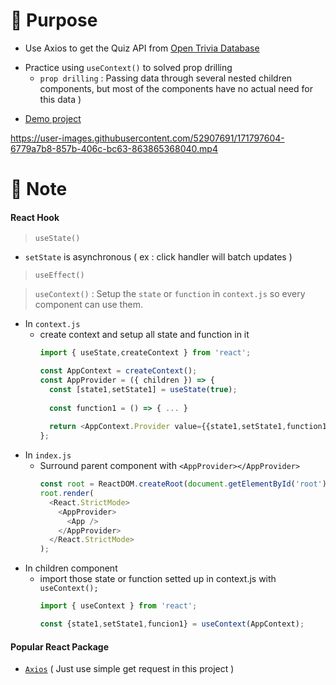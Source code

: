 # :triangular_flag_on_post: Purpose
  * Use Axios to get the Quiz API from [Open Trivia Database](https://opentdb.com/api_config.php)
  + Practice using `useContext()` to solved prop drilling
    - `prop drilling` : Passing data through several nested children components, but most of the components have no actual need for this data )
  * [Demo project]( https://02-quiz.netlify.app/ )

https://user-images.githubusercontent.com/52907691/171797604-6779a7b8-857b-406c-bc63-863865368040.mp4




# :memo: Note
#### React Hook
  >  `useState()`
  + `setState` is asynchronous ( ex : click handler will batch updates )
  > `useEffect()`

  > `useContext()` : Setup the `state` or `function` in `context.js` so every component can use them.
  + In `context.js`
    - create context and setup all state and function in it
      ```javascript
      import { useState,createContext } from 'react';
      
      const AppContext = createContext();
      const AppProvider = ({ children }) => {
        const [state1,setState1] = useState(true);
        
        const function1 = () => { ... }
        
        return <AppContext.Provider value={{state1,setState1,function1}}>{children}<AppContext.Provider>
      };
      ```
  + In `index.js`
    - Surround parent component with `<AppProvider></AppProvider>`
       ```javascript
       const root = ReactDOM.createRoot(document.getElementById('root'));
       root.render(
         <React.StrictMode>
           <AppProvider>
             <App />
           </AppProvider>
         </React.StrictMode>
       );
       ```
  + In children component
    - import those state or function setted up in context.js with `useContext();`
      ```javascript
      import { useContext } from 'react';
      
      const {state1,setState1,funcion1} = useContext(AppContext);
      ```
#### Popular React Package
  * [`Axios`](https://axios-http.com/) ( Just use simple get request in this project )
 

